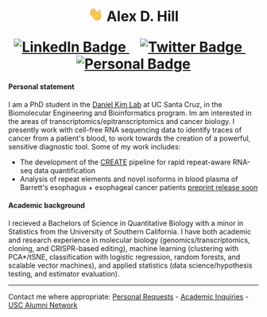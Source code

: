 <h1 align=center>
     <img src="./hand.webp?raw=true" width="30px"/>
     Alex D. Hill
     <p></p>
     <a href="https://www.linkedin.com/in/alexanderdhill/">
        <img height=30px src="https://img.shields.io/badge/LinkedIn-0A66C2?style=for-the-badge&logo=linkedin&logoColor=white" alt="LinkedIn Badge" href="https://www.linkedin.com/in/alexanderdhill/"></img>
    </a>
    <img width=15px></img>
    <a href="https://orcid.org/0000-0001-8903-0297">
         <img height=30px src="https://img.shields.io/badge/ORCiD-A6CE39?style=for-the-badge&logo=orcid&logoColor=white" alt="Twitter Badge"></img>
    </a>
    <img width=15px></img>
    <a href="https://alexdhill.com">
         <img height=30px src="https://img.shields.io/badge/Portfolio-f28c28?style=for-the-badge&logo=monkeytie&logoColor=dark-grey" alt="Personal Badge"></img>
    </a>
</h1>

#### Personal statement
I am a PhD student in the [Daniel Kim Lab](https://github.com/UCSC-Daniel-Kim-Lab) at UC Santa Cruz, in the Biomolecular Engineering and Bioinformatics program. Im am interested in the areas of transcriptomics/epitranscriptomics and cancer biology. I presently work with cell-free RNA sequencing data to identify traces of cancer from a patient's blood, to work towards the creation of a powerful, sensitive diagnostic tool. Some of my work includes:
  - The development of the [CREATE](https://github.com/alexdhill/CREATE) pipeline for rapid repeat-aware RNA-seq data quantification
  - Analysis of repeat elements and novel isoforms in blood plasma of Barrett's esophagus + esophageal cancer patients [preprint release soon](https://github.com/alexdhill)

#### Academic background
I recieved a Bachelors of Science in Quantitative Biology with a minor in Statistics from the University of Southern California. I have both academic and research experience in molecular biology (genomics/transcriptomics, cloning, and CRISPR-based editing), machine learning (clustering with PCA*/tSNE, classification with logistic regression, random forests, and scalable vector machines), and applied statistics (data science/hypothesis testing, and estimator evaluation).

---
Contact me where appropriate: [Personal Requests](dev@alexdhill.xyz) - [Academic Inquiries](alexdhill@ucsc.edu) - [USC Alumni Network](alexdhill@alumni.usc.edu)
